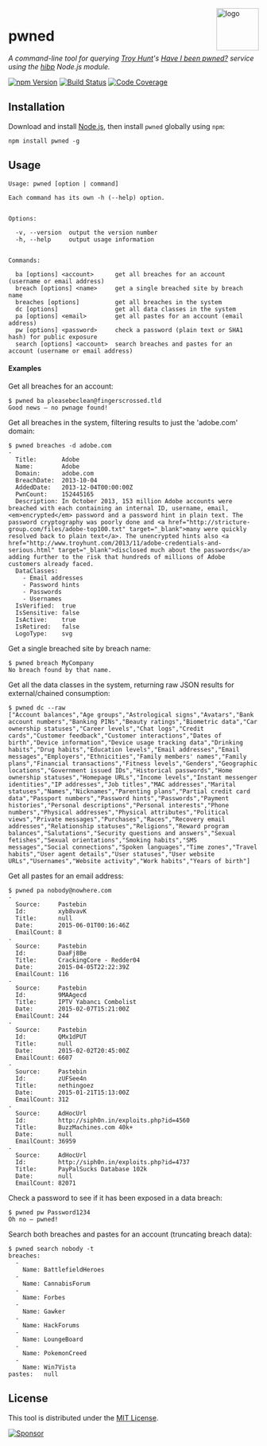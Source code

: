 <a href="https://wkovacs64.github.io/pwned">
  <img
    alt="logo"
    title="logo"
    src="https://wkovacs64.github.io/pwned/logo.png"
    align="right"
    width="85"
  />
</a>

# pwned

*A command-line tool for querying [Troy Hunt][troy]'s
[Have I been pwned?][haveibeenpwned] service using the [hibp][hibp] Node.js
module.*

[![npm Version][npm-image]][npm-url]
[![Build Status][travis-image]][travis-url]
[![Code Coverage][coveralls-image]][coveralls-url]

## Installation

Download and install [Node.js][nodejs], then install `pwned` globally using
`npm`:

```shell
npm install pwned -g
```

## Usage

```
Usage: pwned [option | command]

Each command has its own -h (--help) option.


Options:

  -v, --version  output the version number
  -h, --help     output usage information


Commands:

  ba [options] <account>      get all breaches for an account (username or email address)
  breach [options] <name>     get a single breached site by breach name
  breaches [options]          get all breaches in the system
  dc [options]                get all data classes in the system
  pa [options] <email>        get all pastes for an account (email address)
  pw [options] <password>     check a password (plain text or SHA1 hash) for public exposure
  search [options] <account>  search breaches and pastes for an account (username or email address)
```

#### Examples

Get all breaches for an account:
```
$ pwned ba pleasebeclean@fingerscrossed.tld
Good news — no pwnage found!
```

Get all breaches in the system, filtering results to just the 'adobe.com' domain:
```
$ pwned breaches -d adobe.com
-
  Title:       Adobe
  Name:        Adobe
  Domain:      adobe.com
  BreachDate:  2013-10-04
  AddedDate:   2013-12-04T00:00:00Z
  PwnCount:    152445165
  Description: In October 2013, 153 million Adobe accounts were breached with each containing an internal ID, username, email, <em>encrypted</em> password and a password hint in plain text. The password cryptography was poorly done and <a href="http://stricture-group.com/files/adobe-top100.txt" target="_blank">many were quickly resolved back to plain text</a>. The unencrypted hints also <a href="http://www.troyhunt.com/2013/11/adobe-credentials-and-serious.html" target="_blank">disclosed much about the passwords</a> adding further to the risk that hundreds of millions of Adobe customers already faced.
  DataClasses:
    - Email addresses
    - Password hints
    - Passwords
    - Usernames
  IsVerified:  true
  IsSensitive: false
  IsActive:    true
  IsRetired:   false
  LogoType:    svg
```

Get a single breached site by breach name:
```
$ pwned breach MyCompany
No breach found by that name.
```

Get all the data classes in the system, returning raw JSON results for external/chained consumption:
```
$ pwned dc --raw
["Account balances","Age groups","Astrological signs","Avatars","Bank account numbers","Banking PINs","Beauty ratings","Biometric data","Car ownership statuses","Career levels","Chat logs","Credit cards","Customer feedback","Customer interactions","Dates of birth","Device information","Device usage tracking data","Drinking habits","Drug habits","Education levels","Email addresses","Email messages","Employers","Ethnicities","Family members' names","Family plans","Financial transactions","Fitness levels","Genders","Geographic locations","Government issued IDs","Historical passwords","Home ownership statuses","Homepage URLs","Income levels","Instant messenger identities","IP addresses","Job titles","MAC addresses","Marital statuses","Names","Nicknames","Parenting plans","Partial credit card data","Passport numbers","Password hints","Passwords","Payment histories","Personal descriptions","Personal interests","Phone numbers","Physical addresses","Physical attributes","Political views","Private messages","Purchases","Races","Recovery email addresses","Relationship statuses","Religions","Reward program balances","Salutations","Security questions and answers","Sexual fetishes","Sexual orientations","Smoking habits","SMS messages","Social connections","Spoken languages","Time zones","Travel habits","User agent details","User statuses","User website URLs","Usernames","Website activity","Work habits","Years of birth"]
```

Get all pastes for an email address:
```
$ pwned pa nobody@nowhere.com
-
  Source:     Pastebin
  Id:         xyb8vavK
  Title:      null
  Date:       2015-06-01T00:16:46Z
  EmailCount: 8
-
  Source:     Pastebin
  Id:         DaaFj8Be
  Title:      CrackingCore - Redder04
  Date:       2015-04-05T22:22:39Z
  EmailCount: 116
-
  Source:     Pastebin
  Id:         9MAAgecd
  Title:      IPTV Yabancı Combolist
  Date:       2015-02-07T15:21:00Z
  EmailCount: 244
-
  Source:     Pastebin
  Id:         QMx1dPUT
  Title:      null
  Date:       2015-02-02T20:45:00Z
  EmailCount: 6607
-
  Source:     Pastebin
  Id:         zUFSee4n
  Title:      nethingoez
  Date:       2015-01-21T15:13:00Z
  EmailCount: 312
-
  Source:     AdHocUrl
  Id:         http://siph0n.in/exploits.php?id=4560
  Title:      BuzzMachines.com 40k+
  Date:       null
  EmailCount: 36959
-
  Source:     AdHocUrl
  Id:         http://siph0n.in/exploits.php?id=4737
  Title:      PayPalSucks Database 102k
  Date:       null
  EmailCount: 82071
```

Check a password to see if it has been exposed in a data breach:
```
$ pwned pw Password1234
Oh no — pwned!
```

Search both breaches and pastes for an account (truncating breach data):
```
$ pwned search nobody -t
breaches:
  -
    Name: BattlefieldHeroes
  -
    Name: CannabisForum
  -
    Name: Forbes
  -
    Name: Gawker
  -
    Name: HackForums
  -
    Name: LoungeBoard
  -
    Name: PokemonCreed
  -
    Name: Win7Vista
pastes:   null
```

## License

This tool is distributed under the [MIT License](LICENSE.txt).

[![Sponsor][sponsor-image]][sponsor-link]

[npm-image]: https://img.shields.io/npm/v/pwned.svg?style=flat-square
[npm-url]: https://www.npmjs.com/package/pwned
[travis-image]: https://img.shields.io/travis/wKovacs64/pwned.svg?style=flat-square
[travis-url]: https://travis-ci.org/wKovacs64/pwned
[coveralls-image]: https://img.shields.io/coveralls/wKovacs64/pwned.svg?style=flat-square
[coveralls-url]: https://coveralls.io/github/wKovacs64/pwned
[troy]: http://www.troyhunt.com
[haveibeenpwned]: https://haveibeenpwned.com
[hibp]: https://github.com/wKovacs64/hibp
[nodejs]: https://nodejs.org/en/download/
[sponsor-image]: https://app.codesponsor.io/embed/1Z34ZozRAhWZ8QKV42A2yt3r/wKovacs64/pwned.svg
[sponsor-link]: https://app.codesponsor.io/link/1Z34ZozRAhWZ8QKV42A2yt3r/wKovacs64/pwned
